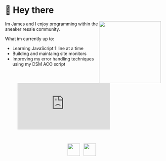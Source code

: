 # 👋 Hey there

<img align="right" src="https://giphy.com/gifs/VxZEZSwadd6nK/html5" height="200">


Im James and I enjoy programming within the sneaker resale community.

What im currently up to:
* Learning JavaScript 1 line at a time
* Building and maintaing site monitors
* Improving my error handling techniques using my DSM ACO script

<figure><embed src="https://wakatime.com/share/@Clearclarencs/320865cf-9f25-4ee4-b5d7-c81eed5e0ddd.svg"></embed></figure>

<br/>
<p align="center">
    <a href="mailto:info@jamesmbskipworth@gmail.com"><img height="40" src="https://img.icons8.com/fluent/480/000000/mail.png"></a>&nbsp;&nbsp;
    <a href="https://www.linkedin.com/in/james-skipworth-577578195/"><img height="40" src="https://img.icons8.com/color/480/000000/linkedin.png"></a>&nbsp;&nbsp; 
</p>
